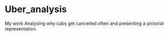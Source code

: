 # Uber_analysis
My work 
Analysing why cabs get cancelled often and presenting a pictorial representation.
